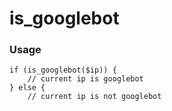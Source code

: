 is_googlebot
================

### Usage

    if (is_googlebot($ip)) {
        // current ip is googlebot
    } else {
        // current ip is not googlebot
